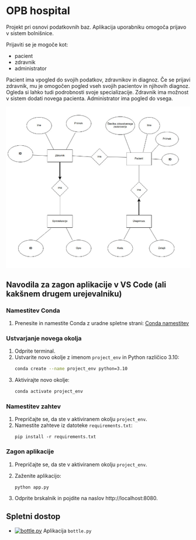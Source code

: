 # OPB hospital



Projekt pri osnovi podatkovnih baz. Aplikacija uporabniku omogoča prijavo v sistem bolnišnice. 

Prijaviti se je mogoče kot:
* pacient
* zdravnik
* administrator

Pacient ima vpogled do svojih podatkov, zdravnikov in diagnoz. Če se prijavi zdravnik, mu je omogočen pogled vseh svojih pacientov in njihovih diagnoz. Ogleda si lahko tudi podrobnosti svoje specializacije. Zdravnik ima možnost v sistem dodati novega pacienta. Administrator ima pogled do vsega.

![ER diagram](ER_diagram/er-diagram.jpg)

## Navodila za zagon aplikacije v VS Code (ali kakšnem drugem urejevalniku)

### Namestitev Conda

1. Prenesite in namestite Conda z uradne spletne strani: [Conda namestitev](https://docs.conda.io/projects/conda/en/latest/user-guide/install/index.html)

### Ustvarjanje novega okolja

1. Odprite terminal.
2. Ustvarite novo okolje z imenom `project_env` in Python različico 3.10:
   ```sh
   conda create --name project_env python=3.10
    ```
3. Aktivirajte novo okolje:
    ```sh
    conda activate project_env
    ```
### Namestitev zahtev
1. Prepričajte se, da ste v aktiviranem okolju `project_env`.
2. Namestite zahteve iz datoteke `requirements.txt`:
    ```
    pip install -r requirements.txt
    ```

### Zagon aplikacije
1. Prepričajte se, da ste v aktiviranem okolju `project_env`.
2. Zaženite aplikacijo:
    ```
    python app.py
    ```

3. Odprite brskalnik in pojdite na naslov http://localhost:8080.

## Spletni dostop
* [![bottle.py](https://mybinder.org/badge_logo.svg)](https://mybinder.org/v2/gh/matevzkusterle/OPB_hospital/main?urlpath=proxy/8081/) Aplikacija `bottle.py`

